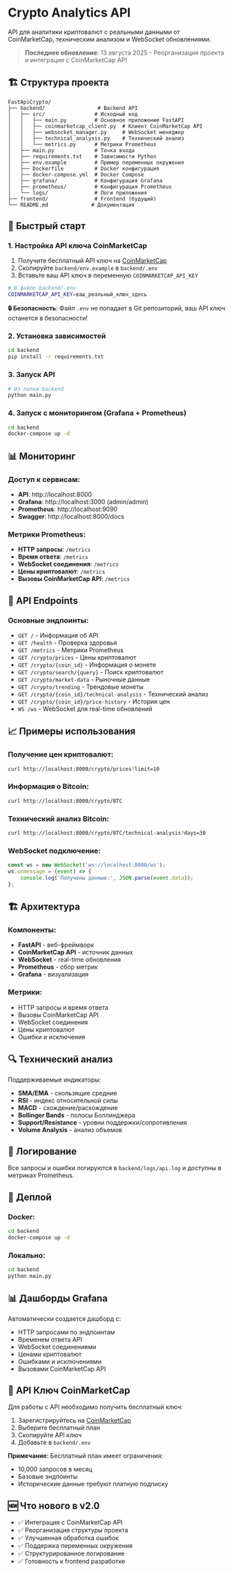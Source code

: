 # Crypto Analytics API

API для аналитики криптовалют с реальными данными от CoinMarketCap, техническим анализом и WebSocket обновлениями.

> **Последнее обновление**: 13 августа 2025 - Реорганизация проекта и интеграция с CoinMarketCap API

## 🏗️ Структура проекта

```
FastApiCrypto/
├── backend/                 # Backend API
│   ├── src/                # Исходный код
│   │   ├── main.py         # Основное приложение FastAPI
│   │   ├── coinmarketcap_client.py  # Клиент CoinMarketCap API
│   │   ├── websocket_manager.py     # WebSocket менеджер
│   │   ├── technical_analysis.py    # Технический анализ
│   │   └── metrics.py      # Метрики Prometheus
│   ├── main.py             # Точка входа
│   ├── requirements.txt    # Зависимости Python
│   ├── env.example         # Пример переменных окружения
│   ├── Dockerfile          # Docker конфигурация
│   ├── docker-compose.yml  # Docker Compose
│   ├── grafana/            # Конфигурация Grafana
│   ├── prometheus/         # Конфигурация Prometheus
│   └── logs/               # Логи приложения
├── frontend/               # Frontend (будущий)
└── README.md              # Документация
```

## 🚀 Быстрый старт

### 1. Настройка API ключа CoinMarketCap

1. Получите бесплатный API ключ на [CoinMarketCap](https://coinmarketcap.com/api/)
2. Скопируйте `backend/env.example` в `backend/.env`
3. Вставьте ваш API ключ в переменную `COINMARKETCAP_API_KEY`

```bash
# В файле backend/.env
COINMARKETCAP_API_KEY=ваш_реальный_ключ_здесь
```

**🔒 Безопасность**: Файл `.env` не попадает в Git репозиторий, ваш API ключ останется в безопасности!

### 2. Установка зависимостей

```bash
cd backend
pip install -r requirements.txt
```

### 3. Запуск API

```bash
# Из папки backend
python main.py
```

### 4. Запуск с мониторингом (Grafana + Prometheus)

```bash
cd backend
docker-compose up -d
```

## 📊 Мониторинг

### Доступ к сервисам:
- **API**: http://localhost:8000
- **Grafana**: http://localhost:3000 (admin/admin)
- **Prometheus**: http://localhost:9090
- **Swagger**: http://localhost:8000/docs

### Метрики Prometheus:
- **HTTP запросы**: `/metrics`
- **Время ответа**: `/metrics`
- **WebSocket соединения**: `/metrics`
- **Цены криптовалют**: `/metrics`
- **Вызовы CoinMarketCap API**: `/metrics`

## 🔧 API Endpoints

### Основные эндпоинты:
- `GET /` - Информация об API
- `GET /health` - Проверка здоровья
- `GET /metrics` - Метрики Prometheus
- `GET /crypto/prices` - Цены криптовалют
- `GET /crypto/{coin_id}` - Информация о монете
- `GET /crypto/search/{query}` - Поиск криптовалют
- `GET /crypto/market-data` - Рыночные данные
- `GET /crypto/trending` - Трендовые монеты
- `GET /crypto/{coin_id}/technical-analysis` - Технический анализ
- `GET /crypto/{coin_id}/price-history` - История цен
- `WS /ws` - WebSocket для real-time обновлений

## 📈 Примеры использования

### Получение цен криптовалют:
```bash
curl http://localhost:8000/crypto/prices?limit=10
```

### Информация о Bitcoin:
```bash
curl http://localhost:8000/crypto/BTC
```

### Технический анализ Bitcoin:
```bash
curl http://localhost:8000/crypto/BTC/technical-analysis?days=30
```

### WebSocket подключение:
```javascript
const ws = new WebSocket('ws://localhost:8000/ws');
ws.onmessage = (event) => {
    console.log('Получены данные:', JSON.parse(event.data));
};
```

## 🏗️ Архитектура

### Компоненты:
- **FastAPI** - веб-фреймворк
- **CoinMarketCap API** - источник данных
- **WebSocket** - real-time обновления
- **Prometheus** - сбор метрик
- **Grafana** - визуализация

### Метрики:
- HTTP запросы и время ответа
- Вызовы CoinMarketCap API
- WebSocket соединения
- Цены криптовалют
- Ошибки и исключения

## 🔍 Технический анализ

Поддерживаемые индикаторы:
- **SMA/EMA** - скользящие средние
- **RSI** - индекс относительной силы
- **MACD** - схождение/расхождение
- **Bollinger Bands** - полосы Боллинджера
- **Support/Resistance** - уровни поддержки/сопротивления
- **Volume Analysis** - анализ объемов

## 📝 Логирование

Все запросы и ошибки логируются в `backend/logs/api.log` и доступны в метриках Prometheus.

## 🚀 Деплой

### Docker:
```bash
cd backend
docker-compose up -d
```

### Локально:
```bash
cd backend
python main.py
```

## 📊 Дашборды Grafana

Автоматически создается дашборд с:
- HTTP запросами по эндпоинтам
- Временем ответа API
- WebSocket соединениями
- Ценами криптовалют
- Ошибками и исключениями
- Вызовами CoinMarketCap API

## 🔑 API Ключ CoinMarketCap

Для работы с API необходимо получить бесплатный ключ:
1. Зарегистрируйтесь на [CoinMarketCap](https://coinmarketcap.com/api/)
2. Выберите бесплатный план
3. Скопируйте API ключ
4. Добавьте в `backend/.env`

**Примечание**: Бесплатный план имеет ограничения:
- 10,000 запросов в месяц
- Базовые эндпоинты
- Исторические данные требуют платную подписку

## 🆕 Что нового в v2.0

- ✅ Интеграция с CoinMarketCap API
- ✅ Реорганизация структуры проекта
- ✅ Улучшенная обработка ошибок
- ✅ Поддержка переменных окружения
- ✅ Структурированное логирование
- ✅ Готовность к frontend разработке 